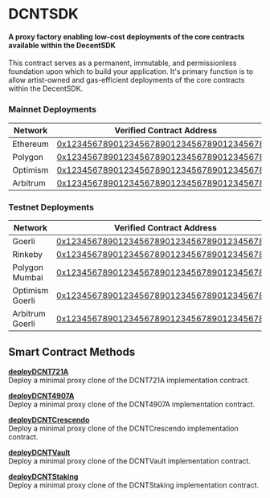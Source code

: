 # DCNTSDK

#### A proxy factory enabling low-cost deployments of the core contracts available within the DecentSDK

This contract serves as a permanent, immutable, and permissionless foundation upon which to build your application. It's primary function is to allow artist-owned and gas-efficient deployments of the core contracts within the DecentSDK.

### Mainnet Deployments

| Network | Verified Contract Address |
| --- | --- |
| Ethereum | [0x1234567890123456789012345678901234567890](https://goerli.etherscan.io/address/0x1319a5eea1d57c93bc3bf602e9efbd2144c8526f#code) |
| Polygon | [0x1234567890123456789012345678901234567890](https://goerli.etherscan.io/address/0x1319a5eea1d57c93bc3bf602e9efbd2144c8526f#code) |
| Optimism | [0x1234567890123456789012345678901234567890](https://goerli.etherscan.io/address/0x1319a5eea1d57c93bc3bf602e9efbd2144c8526f#code) |
| Arbitrum | [0x1234567890123456789012345678901234567890](https://goerli.etherscan.io/address/0x1319a5eea1d57c93bc3bf602e9efbd2144c8526f#code) |

### Testnet Deployments

| Network | Verified Contract Address |
| --- | --- |
| Goerli | [0x1234567890123456789012345678901234567890](https://goerli.etherscan.io/address/0x1319a5eea1d57c93bc3bf602e9efbd2144c8526f#code) |
| Rinkeby | [0x1234567890123456789012345678901234567890](https://goerli.etherscan.io/address/0x1319a5eea1d57c93bc3bf602e9efbd2144c8526f#code) |
| Polygon Mumbai | [0x1234567890123456789012345678901234567890](https://goerli.etherscan.io/address/0x1319a5eea1d57c93bc3bf602e9efbd2144c8526f#code) |
| Optimism Goerli | [0x1234567890123456789012345678901234567890](https://goerli.etherscan.io/address/0x1319a5eea1d57c93bc3bf602e9efbd2144c8526f#code) |
| Arbitrum Goerli | [0x1234567890123456789012345678901234567890](https://goerli.etherscan.io/address/0x1319a5eea1d57c93bc3bf602e9efbd2144c8526f#code) |


## Smart Contract Methods

[**deployDCNT721A**](DCNT721A.md)  
Deploy a minimal proxy clone of the DCNT721A implementation contract.

[**deployDCNT4907A**](DCNT4907A.md)  
Deploy a minimal proxy clone of the DCNT4907A implementation contract.

[**deployDCNTCrescendo**](DCNTCrescendo.md)  
Deploy a minimal proxy clone of the DCNTCrescendo implementation contract.

[**deployDCNTVault**](DCNTVault.md)  
Deploy a minimal proxy clone of the DCNTVault implementation contract.

[**deployDCNTStaking**](DCNTStaking.md)  
Deploy a minimal proxy clone of the DCNTStaking implementation contract.


